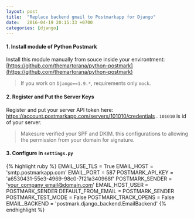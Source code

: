 ```yaml
---
layout: post
title:  "Replace backend gmail to Postmarkapp for Django"
date:   2016-04-19 20:15:33 +0700
categories: [django]
---
```


#### 1. Install module of Python Postmark

Install this module manually from souce inside your environtment: [https://github.com/themartorana/python-postmark](https://github.com/themartorana/python-postmark)

> If you work on `Django==1.9.*`, requirements only `mock`.

#### 2. Register and Put the Server Keys

Register and put your server API token here: https://account.postmarkapp.com/servers/101010/credentials . `101010` is id of your server.

> Makesure verified your SPF and DKIM. this configurations to allowing the permission from your domain for signature.

#### 3. Configure in `settings.py`

{% highlight ruby %}
EMAIL_USE_TLS        = True
EMAIL_HOST           = 'smtp.postmarkapp.com'
EMAIL_PORT           = 587
POSTMARK_API_KEY     = 'a6530431-55e3-4969-98c0-7f21a340968f'
POSTMARK_SENDER      = 'your_company_email@domain.com'
EMAIL_HOST_USER      = POSTMARK_SENDER
DEFAULT_FROM_EMAIL   = POSTMARK_SENDER
POSTMARK_TEST_MODE   = False
POSTMARK_TRACK_OPENS = False
EMAIL_BACKEND        = 'postmark.django_backend.EmailBackend'
{% endhighlight %}